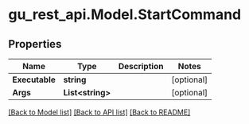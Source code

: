# gu_rest_api.Model.StartCommand
## Properties

Name | Type | Description | Notes
------------ | ------------- | ------------- | -------------
**Executable** | **string** |  | [optional] 
**Args** | **List&lt;string&gt;** |  | [optional] 

[[Back to Model list]](../README.md#documentation-for-models) [[Back to API list]](../README.md#documentation-for-api-endpoints) [[Back to README]](../README.md)

